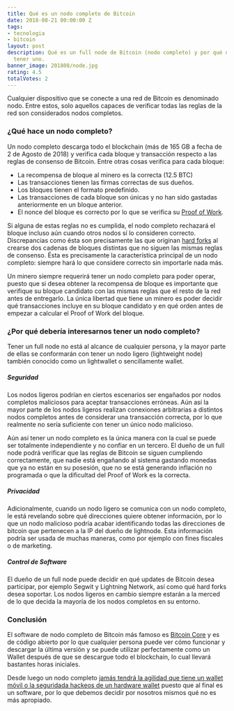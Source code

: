 ```yaml
---
title: Qué es un nodo completo de Bitcoin
date: 2018-08-21 00:00:00 Z
tags:
- tecnologia
- bitcoin
layout: post
description: Qué es un full node de Bitcoin (nodo completo) y por qué debería interesarte
  tener uno.
banner_image: 201808/node.jpg
rating: 4.5
totalVotes: 2
---
```


Cualquier dispositivo que se conecte a una red de Bitcoin es denominado nodo. Entre estos, solo aquellos capaces de verificar todas las reglas de la red son considerados nodos completos.

<!--more-->

### ¿Qué hace un nodo completo?

Un nodo completo descarga todo el blockchain (más de 165 GB a fecha de 2 de Agosto de 2018) y verifica cada bloque y transacción respecto a las reglas de consenso de Bitcoin. Entre otras cosas verifica para cada bloque:
- La recompensa de bloque al minero es la correcta (12.5 BTC)
- Las transacciones tienen las firmas correctas de sus dueños.
- Los bloques tienen el formato predefinido.
- Las transacciones de cada bloque son únicas y no han sido gastadas anteriormente en un bloque anterior.
- El nonce del bloque es correcto por lo que se verifica su [Proof of Work](/que-es-proof-of-work/).

Si alguna de estas reglas no es cumplida, el nodo completo rechazará el bloque incluso aún cuando otros nodos sí lo consideren correcto. Discrepancias como ésta son precisamente las que originan [hard forks](/hard-fork-vs-soft-fork/) al crearse dos cadenas de bloques distintas que no siguen las mismas reglas de consenso. Ésta es precisamente la característica principal de un nodo completo: siempre hará lo que considere correcto sin importarle nada más.

Un minero siempre requerirá tener un nodo completo para poder operar, puesto que si desea obtener la recompensa de bloque es importante que verifique su bloque candidato con las mismas reglas que el resto de la red antes de entregarlo. La única libertad que tiene un minero es poder decidir qué transacciones incluye en su bloque candidato y en qué orden antes de empezar a calcular el Proof of Work del bloque.

### ¿Por qué debería interesarnos tener un nodo completo?

Tener un full node no está al alcance de cualquier persona, y la mayor parte de ellas se conformarán con tener un nodo ligero (lightweight node) también conocido como un lightwallet o sencillamente wallet.

##### Seguridad

Los nodos ligeros podrían en ciertos escenarios ser engañados por nodos completos maliciosos para aceptar transacciones erróneas. Aún así la mayor parte de los nodos ligeros realizan conexiones arbitrarias a distintos nodos completos antes de considerar una transacción correcta, por lo que realmente no sería suficiente con tener un único nodo malicioso.

Aún así tener un nodo completo es la única manera con la cual se puede ser totalmente independiente y no confiar en un tercero. El dueño de un full node podrá verificar que las reglas de Bitcoin se siguen cumpliendo correctamente, que nadie está engañando al sistema gastando monedas que ya no están en su posesión, que no se está generando inflación no programada o que la dificultad del Proof of Work es la correcta.

##### Privacidad

Adicionalmente, cuando un nodo ligero se comunica con un nodo completo, le está revelando sobre qué direcciones quiere obtener información, por lo que un nodo malicioso podría acabar identificando todas las direcciones de bitcoin que pertenecen a la IP del dueño de lightnode. Esta información podría ser usada de muchas maneras, como por ejemplo con fines fiscales o de marketing.

##### Control de Software

El dueño de un full node puede decidir en qué updates de Bitcoin desea participar, por ejemplo Segwit y Lightning Network, así como qué hard forks desea soportar. Los nodos ligeros en cambio siempre estarán a la merced de lo que decida la mayoría de los nodos completos en su entorno.

### Conclusión

El software de nodo completo de Bitcoin más famoso es <a rel="nofollow" href="https://github.com/bitcoin/bitcoin/releases">Bitcoin Core</a> y  es de código abierto por lo que cualquier persona puede ver cómo funcionar y descargar la última versión y se puede utilizar perfectamente como un Wallet después de que se descargue todo el blockchain, lo cual llevará bastantes horas iniciales.

Desde luego un nodo completo [jamás tendrá la agilidad que tiene un wallet móvil o la seguridada hackeos de un hardware wallet](/como-guardar-criptomonedas/) puesto que al final es un software, por lo que debemos decidir por nosotros mismos qué no es más apropiado.